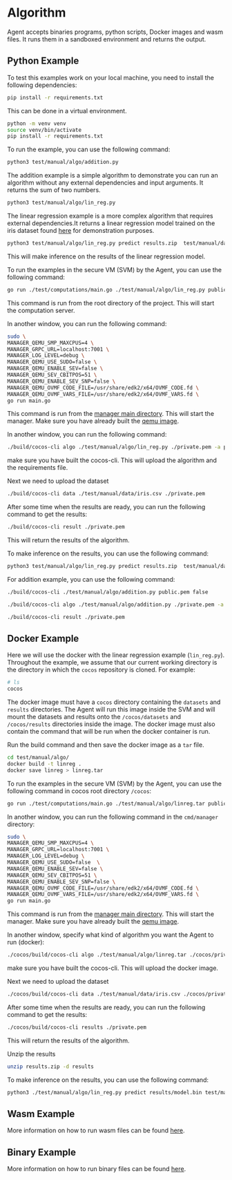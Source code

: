 # Algorithm

Agent accepts binaries programs, python scripts, Docker images and wasm files. It runs them in a sandboxed environment and returns the output.

## Python Example

To test this examples work on your local machine, you need to install the following dependencies:

```bash
pip install -r requirements.txt
```

This can be done in a virtual environment.

```bash
python -m venv venv
source venv/bin/activate
pip install -r requirements.txt
```

To run the example, you can use the following command:

```bash
python3 test/manual/algo/addition.py
```

The addition example is a simple algorithm to demonstrate you can run an algorithm without any external dependencies and input arguments. It returns the sum of two numbers.

```bash
python3 test/manual/algo/lin_reg.py
```

The linear regression example is a more complex algorithm that requires external dependencies.It returns a linear regression model trained on the iris dataset found [here](../data/) for demonstration purposes.

```bash
python3 test/manual/algo/lin_reg.py predict results.zip  test/manual/data
```

This will make inference on the results of the linear regression model.

To run the examples in the secure VM (SVM) by the Agent, you can use the following command:

```bash
go run ./test/computations/main.go ./test/manual/algo/lin_reg.py public.pem false ./test/manual/data/iris.csv
```

This command is run from the root directory of the project. This will start the computation server.

In another window, you can run the following command:

```bash
sudo \
MANAGER_QEMU_SMP_MAXCPUS=4 \
MANAGER_GRPC_URL=localhost:7001 \
MANAGER_LOG_LEVEL=debug \
MANAGER_QEMU_USE_SUDO=false \
MANAGER_QEMU_ENABLE_SEV=false \
MANAGER_QEMU_SEV_CBITPOS=51 \
MANAGER_QEMU_ENABLE_SEV_SNP=false \
MANAGER_QEMU_OVMF_CODE_FILE=/usr/share/edk2/x64/OVMF_CODE.fd \
MANAGER_QEMU_OVMF_VARS_FILE=/usr/share/edk2/x64/OVMF_VARS.fd \
go run main.go
```

This command is run from the [manager main directory](../../../cmd/manager/). This will start the manager. Make sure you have already built the [qemu image](../../../hal/linux/README.md).

In another window, you can run the following command:

```bash
./build/cocos-cli algo ./test/manual/algo/lin_reg.py ./private.pem -a python -r ./test/manual/algo/requirements.txt
```

make sure you have built the cocos-cli. This will upload the algorithm and the requirements file.

Next we need to upload the dataset

```bash
./build/cocos-cli data ./test/manual/data/iris.csv ./private.pem
```

After some time when the results are ready, you can run the following command to get the results:

```bash
./build/cocos-cli result ./private.pem
```

This will return the results of the algorithm.

To make inference on the results, you can use the following command:

```bash
python3 test/manual/algo/lin_reg.py predict results.zip  test/manual/data
```

For addition example, you can use the following command:

```bash
./build/cocos-cli ./test/manual/algo/addition.py public.pem false
```

```bash
./build/cocos-cli algo ./test/manual/algo/addition.py ./private.pem -a python --args="--a" --args="100" --args="--b" --args="20"
```

```bash
./build/cocos-cli result ./private.pem
```

## Docker Example

Here we will use the docker with the linear regression example (`lin_reg.py`). Throughout the example, we assume that our current working directory is the directory in which the `cocos` repository is cloned. For example:

```bash
# ls
cocos
```

The docker image must have a `cocos` directory containing the `datasets` and `results` directories. The Agent will run this image inside the SVM and will mount the datasets and results onto the `/cocos/datasets` and `/cocos/results` directories inside the image. The docker image must also contain the command that will be run when the docker container is run.

Run the build command and then save the docker image as a `tar` file.

```bash
cd test/manual/algo/
docker build -t linreg .
docker save linreg > linreg.tar
```

To run the examples in the secure VM (SVM) by the Agent, you can use the following command in cocos root directory `/cocos`:

```bash
go run ./test/computations/main.go ./test/manual/algo/linreg.tar public.pem false ./test/manual/data/iris.csv
```

In another window, you can run the following command in the `cmd/manager` directory:

```bash
sudo \
MANAGER_QEMU_SMP_MAXCPUS=4 \
MANAGER_GRPC_URL=localhost:7001 \
MANAGER_LOG_LEVEL=debug \
MANAGER_QEMU_USE_SUDO=false  \
MANAGER_QEMU_ENABLE_SEV=false \
MANAGER_QEMU_SEV_CBITPOS=51 \
MANAGER_QEMU_ENABLE_SEV_SNP=false \
MANAGER_QEMU_OVMF_CODE_FILE=/usr/share/edk2/x64/OVMF_CODE.fd \
MANAGER_QEMU_OVMF_VARS_FILE=/usr/share/edk2/x64/OVMF_VARS.fd \
go run main.go
```

This command is run from the [manager main directory](../../../cmd/manager/). This will start the manager. Make sure you have already built the [qemu image](../../../hal/linux/README.md).

In another window, specify what kind of algorithm you want the Agent to run (docker):

```bash
./cocos/build/cocos-cli algo ./test/manual/algo/linreg.tar ./cocos/private.pem -a docker
```

make sure you have built the cocos-cli. This will upload the docker image.

Next we need to upload the dataset

```bash
./cocos/build/cocos-cli data ./test/manual/data/iris.csv ./cocos/private.pem
```

After some time when the results are ready, you can run the following command to get the results:

```bash
./cocos/build/cocos-cli results ./private.pem
```

This will return the results of the algorithm.

Unzip the results

```bash
unzip results.zip -d results
```

To make inference on the results, you can use the following command:

```bash
python3 ./test/manual/algo/lin_reg.py predict results/model.bin test/manual/data/
```

## Wasm Example

More information on how to run wasm files can be found [here](https://github.com/ultravioletrs/ai/tree/main/burn-algorithms).

## Binary Example

More information on how to run binary files can be found [here](https://github.com/ultravioletrs/ai/tree/main/burn-algorithms).
